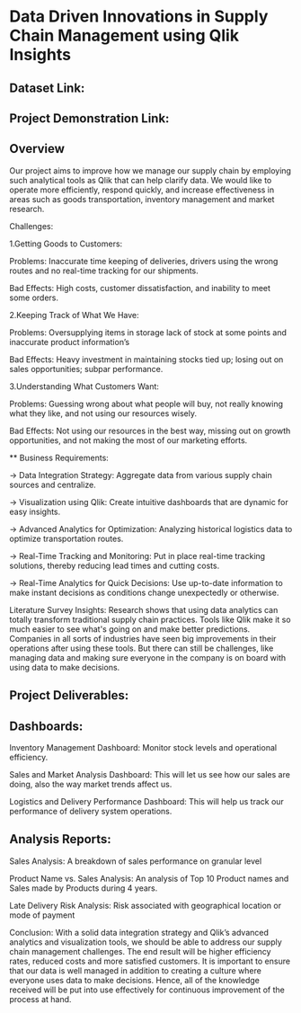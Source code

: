 # Data Driven Innovations in Supply Chain Management using Qlik Insights


## Dataset Link:

## Project Demonstration Link:


## Overview

Our project aims to improve how we manage our supply chain by employing such analytical tools as Qlik that can help clarify data. We would like to operate more efficiently, respond quickly, and increase effectiveness in areas such as goods transportation, inventory management and market research.

Challenges:

1.Getting Goods to Customers:

Problems: Inaccurate time keeping of deliveries, drivers using the wrong routes and no real-time tracking for our shipments.

Bad Effects: High costs, customer dissatisfaction, and inability to meet some orders.

2.Keeping Track of What We Have:

Problems: Oversupplying items in storage lack of stock at some points and inaccurate product information’s

Bad Effects: Heavy investment in maintaining stocks tied up; losing out on sales opportunities; subpar performance.

3.Understanding What Customers Want:

Problems: Guessing wrong about what people will buy, not really knowing what they like, and not using our resources wisely.

Bad Effects: Not using our resources in the best way, missing out on growth opportunities, and not making the most of our marketing efforts.

** Business Requirements: 

-> Data Integration Strategy: Aggregate data from various supply chain sources and centralize. 

-> Visualization using Qlik: Create intuitive dashboards that are dynamic for easy insights. 

-> Advanced Analytics for Optimization: Analyzing historical logistics data to optimize transportation routes.

-> Real-Time Tracking and Monitoring: Put in place real-time tracking solutions, thereby reducing lead times and cutting costs.

-> Real-Time Analytics for Quick Decisions:  Use up-to-date information to make instant decisions as conditions change unexpectedly or otherwise.

Literature Survey Insights: Research shows that using data analytics can totally transform traditional supply chain practices. Tools like Qlik make it so much easier to see what's going on and make better predictions. Companies in all sorts of industries have seen big improvements in their operations after using these tools. But there can still be challenges, like managing data and making sure everyone in the company is on board with using data to make decisions.

## Project Deliverables:

## Dashboards: 
Inventory Management Dashboard: Monitor stock levels and operational efficiency.

Sales and Market Analysis Dashboard: This will let us see how our sales are doing, also the way market trends affect us.

Logistics and Delivery Performance Dashboard: This will help us track our performance of delivery system operations.

## Analysis Reports:

Sales Analysis: A breakdown of sales performance on granular level

Product Name vs. Sales Analysis: An analysis of Top 10 Product names and Sales made by Products during 4 years. 

Late Delivery Risk Analysis: Risk associated with geographical location or mode of payment

Conclusion: With a solid data integration strategy and Qlik’s advanced analytics and visualization tools, we should be able to address our supply chain management challenges. The end result will be higher efficiency rates, reduced costs and more satisfied customers. It is important to ensure that our data is well managed in addition to creating a culture where everyone uses data to make decisions. Hence, all of the knowledge received will be put into use effectively for continuous improvement of the process at hand.
